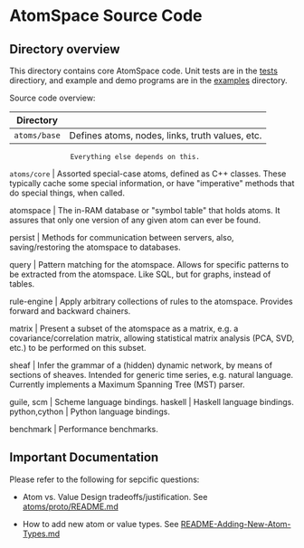 
AtomSpace Source Code
=====================


Directory overview
------------------
This directory contains core AtomSpace code.  Unit tests are in the
[tests](../tests) directiory, and example and demo programs are in the
[examples](../examples) directory.

Source code overview:

| Directory      |      |
| -------------- | ---- |
`atoms/base`     | Defines atoms, nodes, links, truth values, etc.
                   Everything else depends on this.

`atoms/core`     | Assorted special-case atoms, defined as C++ classes.
                   These typically cache some special information,
                   or have "imperative" methods that do special things,
                   when called.

atomspace        | The in-RAM database or "symbol table" that holds
                   atoms. It assures that only one version of any
                   given atom can ever be found.

persist          | Methods for communication between servers, also,
                   saving/restoring the atomspace to databases.

query            | Pattern matching for the atomspace. Allows for
                   specific patterns to be extracted from the atomspace.
                   Like SQL, but for graphs, instead of tables.

rule-engine      | Apply arbitrary collections of rules to the atomspace.
                   Provides forward and backward chainers.

matrix           | Present a subset of the atomspace as a matrix, e.g.
                   a covariance/correlation matrix, allowing statistical
                   matrix analysis (PCA, SVD, etc.) to be performed on
                   this subset.

sheaf            | Infer the grammar of a (hidden) dynamic network, by
                   means of sections of sheaves. Intended for generic
                   time series, e.g. natural language.  Currently
                   implements a Maximum Spanning Tree (MST) parser.

guile, scm       | Scheme language bindings.
haskell          | Haskell language bindings.
python,cython    | Python language bindings.

benchmark        | Performance benchmarks.


Important Documentation
-----------------------
Please refer to the following for sepcific questions:

* Atom vs. Value Design tradeoffs/justification. See
 [atoms/proto/README.md](atoms/proto/README.md)

* How to add new atom or value types. See
 [README-Adding-New-Atom-Types.md](atoms/proto/README-Adding-New-Atom-Types.md)
